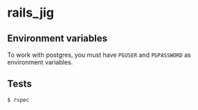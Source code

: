 # rails_jig


## Environment variables

To work with postgres, you must have `PGUSER` and `PGPASSWORD` as environment
variables.

## Tests

```sh
$ rspec
```

